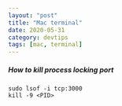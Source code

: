 ```yaml
---
layout: "post"
title: "Mac terminal"
date: 2020-05-31
category: devtips
tags: [mac, terminal]
---
```


##### How to kill process locking port <number>
```
sudo lsof -i tcp:3000 
kill -9 <PID>
```